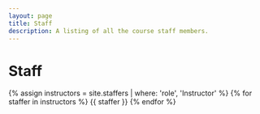 ```yaml
---
layout: page
title: Staff
description: A listing of all the course staff members.
---
```


# Staff

{% assign instructors = site.staffers | where: 'role', 'Instructor' %}
{% for staffer in instructors %}
{{ staffer }}
{% endfor %}
